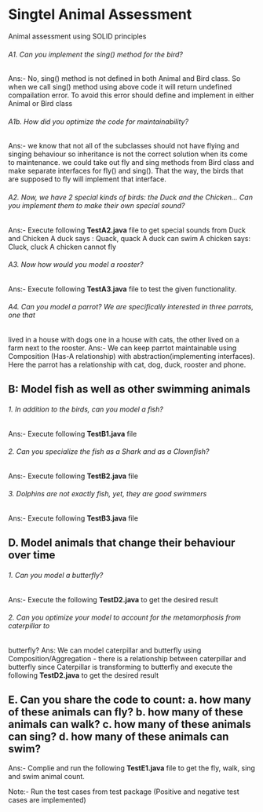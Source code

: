# Singtel Animal Assessment
Animal assessment using SOLID principles

###### A1. Can you implement the sing() method for the bird?
Ans:- No, sing() method is not defined in both Animal and Bird class. So when we call sing() method using above code it will return undefined compailation error. To avoid this error should define and implement in either Animal or Bird class 

###### A1b. How did you optimize the code for maintainability?
Ans:- we know that not all of the subclasses should not have flying and singing behaviour so inheritance is not the correct solution when its come to maintenance. we could take out fly and sing methods from Bird class and make separate interfaces for fly() and sing(). That the way, the birds that are supposed to fly will implement that interface.

###### A2. Now, we have 2 special kinds of birds: the Duck and the Chicken... Can you implement them to make their own special sound?
Ans:- Execute following **TestA2.java** file to get special sounds from Duck and Chicken
		A duck says : Quack, quack
		A duck can swim
		A chicken says: Cluck, cluck
		A chicken cannot fly			


###### A3. Now how would you model a rooster?
Ans:- Execute following **TestA3.java** file to test the given functionality.

###### A4. Can you model a parrot? We are specifically interested in three parrots, one that
lived in a house with dogs one in a house with cats, the other lived on a farm next to
the rooster.
Ans:- We can keep parrtot maintainable using Composition (Has-A relationship) with abstraction(implementing interfaces). Here the parrot has a relationship with cat, dog, duck, rooster and phone.

## B: Model fish as well as other swimming animals
###### 1. In addition to the birds, can you model a fish?
Ans:- Execute following **TestB1.java** file

###### 2. Can you specialize the fish as a Shark and as a Clownfish?
Ans:- Execute following **TestB2.java** file

###### 3. Dolphins are not exactly fish, yet, they are good swimmers
Ans:- Execute following **TestB3.java** file

## D. Model animals that change their behaviour over time
###### 1. Can you model a butterfly?
Ans:- Execute the following **TestD2.java** to get the desired result

###### 2. Can you optimize your model to account for the metamorphosis from caterpillar to
butterfly?
Ans: We can model caterpillar and butterfly using Composition/Aggregation - there is a relationship between caterpillar and butterfly since Caterpillar is transforming to butterfly and execute the following **TestD2.java** to get the desired result

## E. Can you share the code to count: a. how many of these animals can fly? b. how many of these animals can walk? c. how many of these animals can sing? d. how many of these animals can swim?
Ans:- Complie and run the following **TestE1.java** file to get the fly, walk, sing and swim animal count.


Note:- Run the test cases from test package (Positive and negative test cases are implemented)
